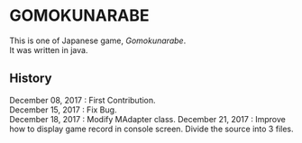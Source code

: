 # GOMOKUNARABE  
This is one of Japanese game, *Gomokunarabe*.  
It was written in java.  
## History
December 08, 2017 : First Contribution.  
December 15, 2017 : Fix Bug.  
December 18, 2017 : Modify MAdapter class.
December 21, 2017 : Improve how to display game record in console screen. Divide the source into 3 files.  
